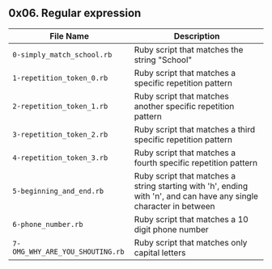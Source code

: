 ## 0x06. Regular expression

| File Name | Description     |
| ------------ | ------------    |
| `0-simply_match_school.rb` | Ruby script that matches the string "School" |
| `1-repetition_token_0.rb` | Ruby script that matches a specific repetition pattern |
| `2-repetition_token_1.rb` | Ruby script that matches another specific repetition pattern |
| `3-repetition_token_2.rb` | Ruby script that matches a third specific repetition pattern |
| `4-repetition_token_3.rb` | Ruby script that matches a fourth specific repetition pattern |
| `5-beginning_and_end.rb` | Ruby script that matches a string starting with 'h', ending with 'n', and can have any single character in between |
| `6-phone_number.rb` | Ruby script that matches a 10 digit phone number |
| `7-OMG_WHY_ARE_YOU_SHOUTING.rb` | Ruby script that matches only capital letters |
